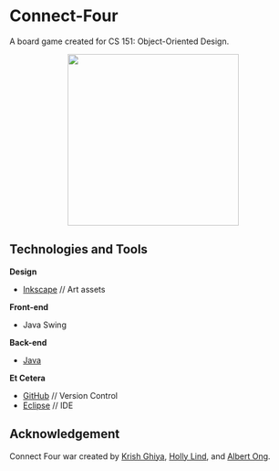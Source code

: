 
# Connect-Four
A board game created for CS 151: Object-Oriented Design.

<p align="center">
  <img src="https://raw.githubusercontent.com/Anferensis/Connect-Four/master/images/ConnectFour_icon_and_logo.png" width=300/>
</p>

## Technologies and Tools
**Design**
* [Inkscape](https://inkscape.org/) // Art assets

**Front-end**
* Java Swing

**Back-end**
* [Java](https://www.java.com/en/)

**Et Cetera**
* [GitHub](https://github.com/) // Version Control
* [Eclipse](https://www.eclipse.org/) // IDE

## Acknowledgement
Connect Four war created by [Krish Ghiya](https://github.com/krishghiya), [Holly Lind](https://github.com/hollylind), and [Albert Ong](https://github.com/Anferensis). 
